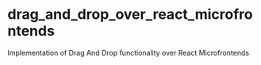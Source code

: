 # drag_and_drop_over_react_microfrontends
Implementation of Drag And Drop functionality over React Microfrontends

